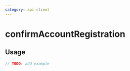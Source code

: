 ```yaml
---
category: api-client
---
```


# confirmAccountRegistration

<!-- PLACEHOLDER_DESCRIPTION -->

## Usage

```ts
// TODO: add example
```
